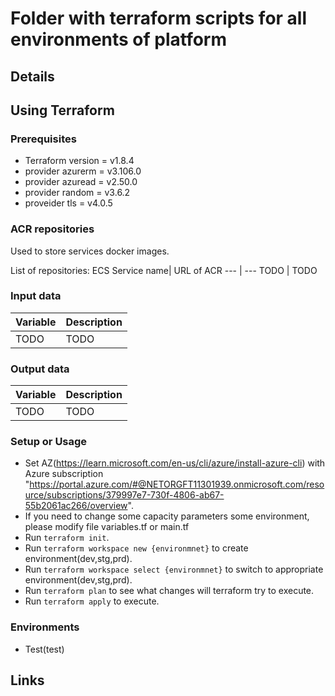 # Folder with terraform scripts for all environments of platform

## Details

## Using Terraform

### Prerequisites

- Terraform version = v1.8.4
- provider azurerm  = v3.106.0
- provider azuread  = v2.50.0
- provider random   = v3.6.2
- proveider tls     = v4.0.5

### ACR repositories

Used to store services docker images.

List of repositories:
ECS Service name| URL of ACR
--- | ---
TODO | TODO

### Input data
Variable | Description
--- | ---
TODO | TODO


### Output data
Variable | Description
--- | ---
TODO | TODO

### Setup or Usage

* Set AZ(https://learn.microsoft.com/en-us/cli/azure/install-azure-cli) with Azure subscription "https://portal.azure.com/#@NETORGFT11301939.onmicrosoft.com/resource/subscriptions/379997e7-730f-4806-ab67-55b2061ac266/overview".
* If you need to change some capacity parameters some environment, please modify file variables.tf or main.tf
* Run `terraform init`.
* Run `terraform workspace new {environmnet}` to create environment(dev,stg,prd).
* Run `terraform workspace select {environmnet}` to switch to appropriate environment(dev,stg,prd).
* Run `terraform plan` to see what changes will terraform try to execute.
* Run `terraform apply` to execute.

### Environments

* Test(test)

## Links
